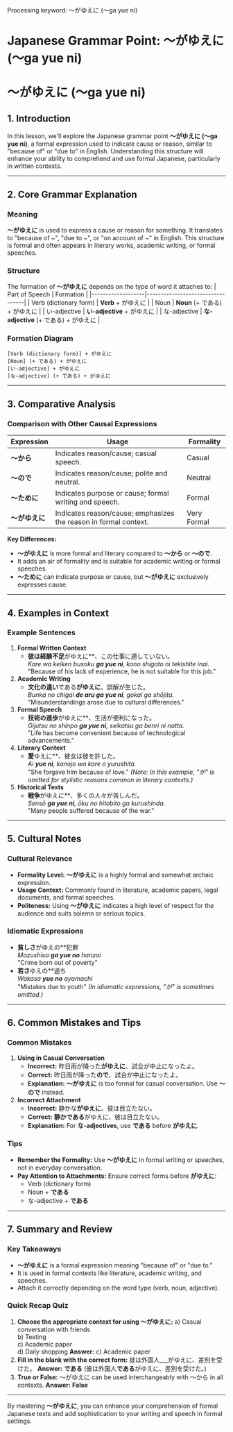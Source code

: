 Processing keyword: ～がゆえに (～ga yue ni)
# Japanese Grammar Point: ～がゆえに (～ga yue ni)
# ～がゆえに (～ga yue ni)
## 1. Introduction
In this lesson, we'll explore the Japanese grammar point **～がゆえに (～ga yue ni)**, a formal expression used to indicate cause or reason, similar to "because of" or "due to" in English. Understanding this structure will enhance your ability to comprehend and use formal Japanese, particularly in written contexts.

---
## 2. Core Grammar Explanation
### Meaning
**～がゆえに** is used to express a cause or reason for something. It translates to "because of ~", "due to ~", or "on account of ~" in English. This structure is formal and often appears in literary works, academic writing, or formal speeches.
### Structure
The formation of **～がゆえに** depends on the type of word it attaches to:
| Part of Speech    | Formation                        |
|-------------------|----------------------------------|
| Verb (dictionary form) | **Verb** + がゆえに      |
| Noun              | **Noun** (+ である) + がゆえに   |
| い-adjective       | **い-adjective** + がゆえに    |
| な-adjective       | **な-adjective** (+ である) + がゆえに |
### Formation Diagram
```plaintext
[Verb (dictionary form)] + がゆえに
[Noun] (+ である) + がゆえに
[い-adjective] + がゆえに
[な-adjective] (+ である) + がゆえに
```
---
## 3. Comparative Analysis
### Comparison with Other Causal Expressions
| Expression | Usage                      | Formality |
|------------|----------------------------|-----------|
| **～から**  | Indicates reason/cause; casual speech. | Casual    |
| **～ので**  | Indicates reason/cause; polite and neutral. | Neutral   |
| **～ために** | Indicates purpose or cause; formal writing and speech. | Formal    |
| **～がゆえに** | Indicates reason/cause; emphasizes the reason in formal context. | Very Formal |
**Key Differences:**
- **～がゆえに** is more formal and literary compared to **～から** or **～ので**.
- It adds an air of formality and is suitable for academic writing or formal speeches.
- **～ために** can indicate purpose or cause, but **～がゆえに** exclusively expresses cause.
---
## 4. Examples in Context
### Example Sentences
1. **Formal Written Context**
   - **彼は経験不足**がゆえに**、この仕事に適していない。  
     *Kare wa keiken busoku **ga yue ni**, kono shigoto ni tekishite inai.*  
     "Because of his lack of experience, he is not suitable for this job."
2. **Academic Writing**
   - **文化の違い**である**がゆえに**、誤解が生じた。  
     *Bunka no chigai **de aru ga yue ni**, gokai ga shōjita.*  
     "Misunderstandings arose due to cultural differences."
3. **Formal Speech**
   - **技術の進歩**がゆえに**、生活が便利になった。  
     *Gijutsu no shinpo **ga yue ni**, seikatsu ga benri ni natta.*  
     "Life has become convenient because of technological advancements."
4. **Literary Context**
   - **愛**ゆえに**、彼女は彼を許した。  
     *Ai **yue ni**, kanojo wa kare o yurushita.*  
     "She forgave him because of love."
   *(Note: In this example, "が" is omitted for stylistic reasons common in literary contexts.)*
5. **Historical Texts**
   - **戦争**がゆえに**、多くの人々が苦しんだ。  
     *Sensō **ga yue ni**, ōku no hitobito ga kurushinda.*  
     "Many people suffered because of the war."
---
## 5. Cultural Notes
### Cultural Relevance
- **Formality Level:** **～がゆえに** is a highly formal and somewhat archaic expression.
- **Usage Context:** Commonly found in literature, academic papers, legal documents, and formal speeches.
- **Politeness:** Using **～がゆえに** indicates a high level of respect for the audience and suits solemn or serious topics.
### Idiomatic Expressions
- **貧しさ**がゆえの**犯罪  
  *Mazushisa **ga yue no** hanzai*  
  "Crime born out of poverty"
- **若さ**ゆえの**過ち  
  *Wakasa **yue no** ayamachi*  
  "Mistakes due to youth"
  *(In idiomatic expressions, "が" is sometimes omitted.)*
---
## 6. Common Mistakes and Tips
### Common Mistakes
1. **Using in Casual Conversation**
   - **Incorrect:** 昨日雨が降った**がゆえに**、試合が中止になったよ。  
   - **Correct:** 昨日雨が降った**ので**、試合が中止になったよ。  
   - **Explanation:** **～がゆえに** is too formal for casual conversation. Use **～ので** instead.
2. **Incorrect Attachment**
   - **Incorrect:** 静かな**がゆえに**、彼は目立たない。  
   - **Correct:** **静かである**がゆえに、彼は目立たない。  
   - **Explanation:** For **な-adjectives**, use **である** before **がゆえに**.
### Tips
- **Remember the Formality:** Use **～がゆえに** in formal writing or speeches, not in everyday conversation.
- **Pay Attention to Attachments:** Ensure correct forms before **がゆえに**:
  - Verb (dictionary form)
  - Noun + **である**
  - な-adjective + **である**
---
## 7. Summary and Review
### Key Takeaways
- **～がゆえに** is a formal expression meaning "because of" or "due to."
- It is used in formal contexts like literature, academic writing, and speeches.
- Attach it correctly depending on the word type (verb, noun, adjective).
### Quick Recap Quiz
1. **Choose the appropriate context for using ～がゆえに:**
   a) Casual conversation with friends  
   b) Texting  
   c) Academic paper  
   d) Daily shopping
   **Answer:** c) Academic paper
2. **Fill in the blank with the correct form:**
   彼は外国人___がゆえに、差別を受けた。
   **Answer:** **である** (彼は外国人**である**がゆえに、差別を受けた。)
3. **True or False:** ～がゆえに can be used interchangeably with ～から in all contexts.
   **Answer:** **False**
---
By mastering **～がゆえに**, you can enhance your comprehension of formal Japanese texts and add sophistication to your writing and speech in formal settings.
